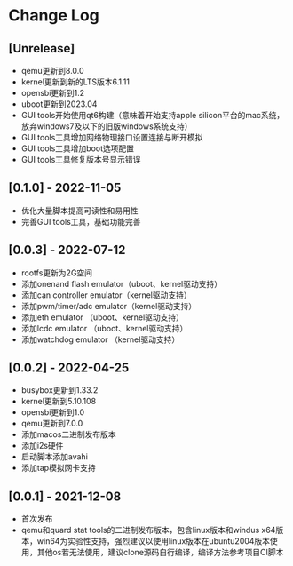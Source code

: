 # Change Log

## [Unrelease]

- qemu更新到8.0.0
- kernel更新到新的LTS版本6.1.11
- opensbi更新到1.2
- uboot更新到2023.04
- GUI tools开始使用qt6构建（意味着开始支持apple silicon平台的mac系统，放弃windows7及以下的旧版windows系统支持）
- GUI tools工具增加网络物理接口设置连接与断开模拟
- GUI tools工具增加boot选项配置
- GUI tools工具修复版本号显示错误

## [0.1.0] - 2022-11-05

- 优化大量脚本提高可读性和易用性
- 完善GUI tools工具，基础功能完善

## [0.0.3] - 2022-07-12

- rootfs更新为2G空间
- 添加onenand flash emulator（uboot、kernel驱动支持）
- 添加can controller emulator（kernel驱动支持）
- 添加pwm/timer/adc emulator（kernel驱动支持）
- 添加eth emulator （uboot、kernel驱动支持）
- 添加lcdc emulator （uboot、kernel驱动支持）
- 添加watchdog emulator （kernel驱动支持）

## [0.0.2] - 2022-04-25

- busybox更新到1.33.2
- kernel更新到5.10.108
- opensbi更新到1.0
- qemu更新到7.0.0
- 添加macos二进制发布版本
- 添加i2s硬件
- 启动脚本添加avahi
- 添加tap模拟网卡支持

## [0.0.1] - 2021-12-08

- 首次发布
- qemu和quard stat tools的二进制发布版本，包含linux版本和windus x64版本，win64为实验性支持，强烈建议以使用linux版本在ubuntu2004版本使用，其他os若无法使用，建议clone源码自行编译，编译方法参考项目CI脚本
